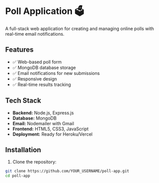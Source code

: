 # Poll Application 🗳️

A full-stack web application for creating and managing online polls with real-time email notifications.

## Features

- ✅ Web-based poll form
- ✅ MongoDB database storage
- ✅ Email notifications for new submissions
- ✅ Responsive design
- ✅ Real-time results tracking

## Tech Stack

- **Backend:** Node.js, Express.js
- **Database:** MongoDB
- **Email:** Nodemailer with Gmail
- **Frontend:** HTML5, CSS3, JavaScript
- **Deployment:** Ready for Heroku/Vercel

## Installation

1. Clone the repository:
```bash
git clone https://github.com/YOUR_USERNAME/poll-app.git
cd poll-app